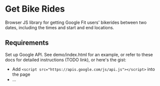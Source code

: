 # Get Bike Rides

Browser JS library for getting Google Fit users' bikerides between two dates, including the times and start and end locations.

## Requirements

Set up Google API. See demo/index.html for an example, or refer to these docs for detailed instructions (TODO link), or here's the gist:

 - Add `<script src="https://apis.google.com/js/api.js"></script>` into the page
 - ...